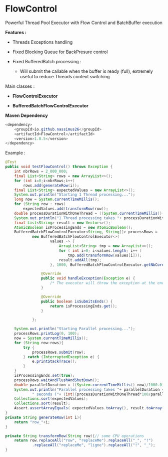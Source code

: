 # FlowControl

Powerful Thread Pool Executor with Flow Control and BatchBuffer execution

**Features :** 

- Threads Exceptions handling

- Fixed Blocking Queue for BackPresure control

- Fixed BufferedBatch processing :
        
     * Will submit the callable when the buffer is ready (full), extremely useful to reduce Threads context switching

Main classes :

- **FlowControlExecutor** 

- **BufferedBatchFlowControlExecutor** 

**Maven Dependency**
```java
<dependency>
    <groupId>io.github.nassimus26</groupId>
    <artifactId>FlowControl</artifactId>
    <version>1.0.5</version> 
</dependency>
```    

Example :
```java
@Test
public void testFlowControl() throws Exception {
    int nbrRows = 2_000_000;
    final List<String> rows = new ArrayList<>();
    for (int i=0;i<nbrRows;i++)
        rows.add(generateRow(i));
    final List<String> expectedValues = new ArrayList<>();
    System.out.println("Starting 1 Thread processing...");
    long now = System.currentTimeMillis();
    for (String row : rows)
        expectedValues.add(transformRow(row));
    double processDurationWithOneThread = ((System.currentTimeMillis()-now)/1000.0);
    System.out.println("1 Thread processing takes "+ processDurationWithOneThread +" seconds");
    final List<String> result = new Vector<>();
    AtomicBoolean isProcessingEnds = new AtomicBoolean();
    BufferedBatchFlowControlExecutor<String, String[]> processRows =
            new BufferedBatchFlowControlExecutor<>(
                    values -> {
                        ArrayList<String> tmp = new ArrayList<>();
                        for ( int i=0; i<values.length; i++ )
                            tmp.add(transformRow(values[i]));
                        result.addAll(tmp);
                    }, 1000, BufferedBatchFlowControlExecutor.getNbCores(), 500, "processRows") {

                @Override
                public void handleException(Exception e) {
                    /* The executor will throw the exception at the end if any exception */
                }

                @Override
                public boolean isSubmitsEnds() {
                    return isProcessingEnds.get();
                }

            };

    System.out.println("Starting Parallel processing...");
    processRows.printLog(0, 100);
    now = System.currentTimeMillis();
    for (String row:rows){
        try {
            processRows.submit(row);
        } catch (InterruptedException e) {
            e.printStackTrace();
        }
    }
    isProcessingEnds.set(true);
    processRows.waitAndFlushAndShutDown();
    double parallelDuration = ((System.currentTimeMillis()-now)/1000.0);
    System.out.println("Parallel processing takes "+ parallelDuration +
            " seconds ("+ (int)(processDurationWithOneThread*100/parallelDuration)+"% faster)");
    Collections.sort(expectedValues);
    Collections.sort(result);
    Assert.assertArrayEquals( expectedValues.toArray(), result.toArray() );
}
private String generateRow(int i){
    return "row_"+i;
}

private String transformRow(String row){// some CPU operations
    return row.replaceAll("row", "replaceMe").replaceAll("_", "!")
            .replaceAll("replaceMe", "ligne").replaceAll("!", "_");
}
```
